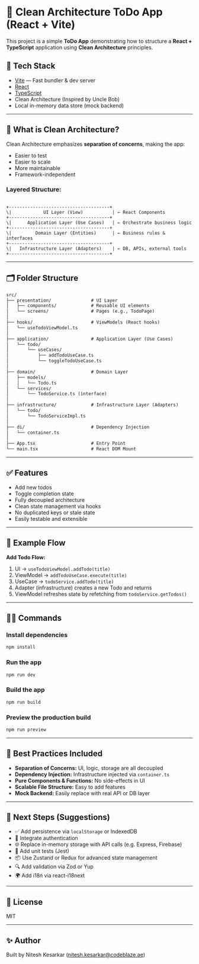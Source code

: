 # 🧼 Clean Architecture ToDo App (React + Vite)

This project is a simple **ToDo App** demonstrating how to structure a **React + TypeScript** application using **Clean Architecture** principles.

## 🚀 Tech Stack

- [Vite](https://vitejs.dev/) — Fast bundler & dev server
- [React](https://react.dev/)
- [TypeScript](https://www.typescriptlang.org/)
- Clean Architecture (Inspired by Uncle Bob)
- Local in-memory data store (mock backend)

---

## 🧠 What is Clean Architecture?

Clean Architecture emphasizes **separation of concerns**, making the app:

- Easier to test
- Easier to scale
- More maintainable
- Framework-independent

### Layered Structure:

```

+--------------------------------------+
\|            UI Layer (View)           | ← React Components
+--------------------------------------+
\|      Application Layer (Use Cases)   | ← Orchestrate business logic
+--------------------------------------+
\|         Domain Layer (Entities)      | ← Business rules & interfaces
+--------------------------------------+
\|   Infrastructure Layer (Adapters)    | ← DB, APIs, external tools
+--------------------------------------+

```

---

## 🗂️ Folder Structure

```md
src/
├── presentation/               # UI Layer
│   ├── components/             # Reusable UI elements
│   └── screens/                # Pages (e.g., TodoPage)
│
├── hooks/                      # ViewModels (React hooks)
│   └── useTodoViewModel.ts
│
├── application/                # Application Layer (Use Cases)
│   └── todo/
│       └── useCases/
│           ├── addTodoUseCase.ts
│           └── toggleTodoUseCase.ts
│
├── domain/                     # Domain Layer
│   ├── models/
│   │   └── Todo.ts
│   └── services/
│       └── TodoService.ts (interface)
│
├── infrastructure/             # Infrastructure Layer (Adapters)
│   └── todo/
│       └── TodoServiceImpl.ts
│
├── di/                         # Dependency Injection
│   └── container.ts
│
├── App.tsx                     # Entry Point
└── main.tsx                    # React DOM Mount

````

---

## ✅ Features

- Add new todos
- Toggle completion state
- Fully decoupled architecture
- Clean state management via hooks
- No duplicated keys or stale state
- Easily testable and extensible

---

## 🧪 Example Flow

**Add Todo Flow:**

1. UI → `useTodoViewModel.addTodo(title)`
2. ViewModel → `addTodoUseCase.execute(title)`
3. UseCase → `todoService.addTodo(title)`
4. Adapter (infrastructure) creates a new Todo and returns
5. ViewModel refreshes state by refetching from `todoService.getTodos()`

---

## 🧑‍💻 Commands

### Install dependencies

```bash
npm install
````

### Run the app

```bash
npm run dev
```

### Build the app

```bash
npm run build
```

### Preview the production build

```bash
npm run preview
```

---

## 📌 Best Practices Included

* **Separation of Concerns:** UI, logic, storage are all decoupled
* **Dependency Injection:** Infrastructure injected via `container.ts`
* **Pure Components & Functions:** No side-effects in UI
* **Scalable File Structure:** Easy to add features
* **Mock Backend:** Easily replace with real API or DB layer

---

## 🧭 Next Steps (Suggestions)

* ✅ Add persistence via `localStorage` or IndexedDB
* 🔐 Integrate authentication
* 🌐 Replace in-memory storage with API calls (e.g. Express, Firebase)
* 🧪 Add unit tests (Jest)
* 📦 Use Zustand or Redux for advanced state management
* 🔍 Add validation via Zod or Yup
* 🌍 Add i18n via react-i18next

---

## 📄 License

MIT

---

## ✨ Author

Built by Nitesh Kesarkar (nitesh.kesarkar@codeblaze.ae)


